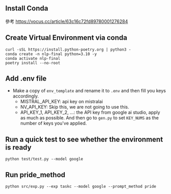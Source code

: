 ## Install Conda

參考 https://vocus.cc/article/63c16c72fd89780001276284

## Create Virtual Environment via conda

```shell
curl -sSL https://install.python-poetry.org | python3 -
conda create -n nlp-final python=3.10 -y
conda activate nlp-final
poetry install --no-root
```

## Add .env file

- Make a copy of `env_template` and rename it to `.env` and then fill you keys accordingly.
  - MISTRAL_API_KEY: api key on mistralai
  - NV_API_KEY: Skip this, we are not going to use this.
  - API_KEY_1, API_KEY_2, ...: the API key from google ai studio, apply as much as possible. And then go to `gen.py` to set `KEY_NUMS` as the number of keys you've applied.

## Run a quick test to see whether the environment is ready

```shell
python test/test.py --model google
```

## Run pride_method

```shell
python src/exp.py --exp taskc --model google --prompt_method pride
```
